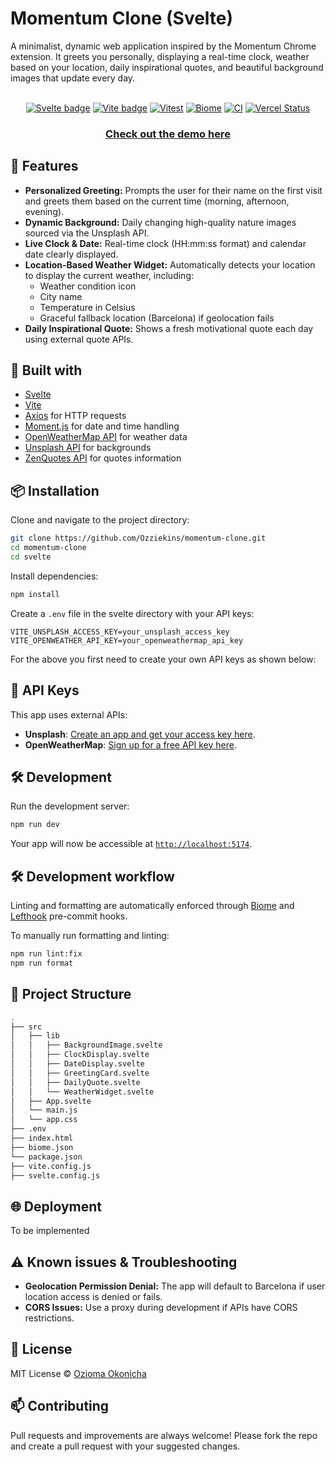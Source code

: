 # Momentum Clone (Svelte)

A minimalist, dynamic web application inspired by the Momentum Chrome extension. It greets you personally, displaying a real-time clock, weather based on your location, daily inspirational quotes, and beautiful background images that update every day.
<br/><div align="center">   
[![Svelte badge](https://img.shields.io/badge/made%20with-svelte-red?style=plastic&logo=svelte)](https://svelte.dev/)
[![Vite badge](https://img.shields.io/badge/made%20using-vite-purple?style=plastic&logo=vite)](https://vite.dev/)
[![Vitest](https://img.shields.io/badge/tested%20with-vitest-yellow?style=plastic&logo=vitest)](https://vitest.dev/)
[![Biome](https://img.shields.io/badge/formatted%20with-biome-blue?style=plastic&logo=biome)](https://biomejs.dev/)
[![CI](https://github.com/Ozziekins/momentum-clone/actions/workflows/verify.yml/badge.svg)](https://github.com/Ozziekins/momentum-clone/actions)
[![Vercel Status](https://deploy-badge.vercel.app/vercel/reactions-demo?style=plastic)](https://deploy-badge.vercel.app/vercel/reactions-demo?style=plastic)
</div>

### <div align="center"> [Check out the demo here](https://momentum-clone-svelte-ozziekins-projects.vercel.app/) </div>

## 🌟 Features

- **Personalized Greeting:** Prompts the user for their name on the first visit and greets them based on the current time (morning, afternoon, evening).
- **Dynamic Background:** Daily changing high-quality nature images sourced via the Unsplash API.
- **Live Clock & Date:** Real-time clock (HH:mm:ss format) and calendar date clearly displayed.
- **Location-Based Weather Widget:** Automatically detects your location to display the current weather, including:
  - Weather condition icon
  - City name
  - Temperature in Celsius
  - Graceful fallback location (Barcelona) if geolocation fails
- **Daily Inspirational Quote:** Shows a fresh motivational quote each day using external quote APIs.

## 🚀 Built with

- [Svelte](https://svelte.dev/)
- [Vite](https://vitejs.dev/)
- [Axios](https://axios-http.com/) for HTTP requests
- [Moment.js](https://momentjs.com/) for date and time handling
- [OpenWeatherMap API](https://openweathermap.org/api) for weather data
- [Unsplash API](https://unsplash.com/developers) for backgrounds
- [ZenQuotes API](https://zenquotes.io/) for quotes information

## 📦 Installation

Clone and navigate to the project directory:

```bash
git clone https://github.com/Ozziekins/momentum-clone.git
cd momentum-clone
cd svelte
```

Install dependencies:

```bash
npm install
```

Create a `.env` file in the svelte directory with your API keys:

```env
VITE_UNSPLASH_ACCESS_KEY=your_unsplash_access_key
VITE_OPENWEATHER_API_KEY=your_openweathermap_api_key
```

For the above you first need to create your own API keys as shown below:

## 🚨 API Keys

This app uses external APIs:
- **Unsplash**: [Create an app and get your access key here](https://unsplash.com/developers).
- **OpenWeatherMap**: [Sign up for a free API key here](https://openweathermap.org/api).

## 🛠️ Development

Run the development server:

```bash
npm run dev
```

Your app will now be accessible at [`http://localhost:5174`](http://localhost:5174).

## 🛠️ Development workflow

Linting and formatting are automatically enforced through [Biome](https://biomejs.dev/) and [Lefthook](https://lefthook.dev/) pre-commit hooks.

To manually run formatting and linting:

```bash
npm run lint:fix
npm run format
```

## 📖 Project Structure

```bash
.
├── src
│   ├── lib
│   │   ├── BackgroundImage.svelte
│   │   ├── ClockDisplay.svelte
│   │   ├── DateDisplay.svelte
│   │   ├── GreetingCard.svelte
│   │   ├── DailyQuote.svelte
│   │   └── WeatherWidget.svelte
│   ├── App.svelte
│   └── main.js
│   └── app.css
├── .env
├── index.html
├── biome.json
└── package.json
├── vite.config.js
├── svelte.config.js
```

## 🌐 Deployment

To be implemented

## ⚠️ Known issues & Troubleshooting

- **Geolocation Permission Denial:** The app will default to Barcelona if user location access is denied or fails.
- **CORS Issues:** Use a proxy during development if APIs have CORS restrictions.

## 📄 License

MIT License © [Ozioma Okonicha](https://github.com/Ozziekins)

## 📫 Contributing

Pull requests and improvements are always welcome! Please fork the repo and create a pull request with your suggested changes.